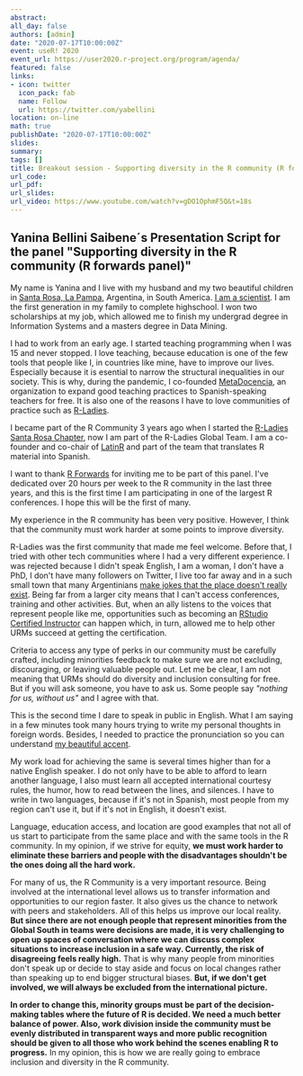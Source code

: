 ```yaml
---
abstract:  
all_day: false
authors: [admin]
date: "2020-07-17T10:00:00Z"
event: useR! 2020
event_url: https://user2020.r-project.org/program/agenda/
featured: false
links: 
- icon: twitter
  icon_pack: fab
  name: Follow
  url: https://twitter.com/yabellini 
location: on-line
math: true
publishDate: "2020-07-17T10:00:00Z"
slides:  
summary:   
tags: []
title: Breakout session - Supporting diversity in the R community (R forwards panel)
url_code: 
url_pdf: 
url_slides: 
url_video: https://www.youtube.com/watch?v=gDO1OphmF5Q&t=18s
---
```


## Yanina Bellini Saibene´s Presentation Script for the panel "Supporting diversity in the R community (R forwards panel)"

My name is Yanina and I live with my husband and my two beautiful children in [Santa Rosa, La Pampa](https://es.wikipedia.org/wiki/Santa_Rosa_(La_Pampa)), Argentina, in South America. [I am a scientist](https://inta.gob.ar/personas/bellini.yanina). I am the first generation in my family to complete highschool. I won two scholarships at my job, which allowed me to finish my undergrad degree in Information Systems and a masters degree in Data Mining.

I had to work from an early age. I started teaching programming when I was 15 and never stopped. I love teaching, because education is one of the few tools that people like I, in countries like mine, have to improve our lives. Especially because it is esential to narrow the structural inequalities in our society. This is why, during the pandemic, I co-founded [MetaDocencia](https://www.metadocencia.org/), an organization to expand good teaching practices to Spanish-speaking teachers for free. It is also one of the reasons I have to love communities of practice such as [R-Ladies](https://rladies.org/). 

I became part of the R Community 3 years ago when I started the [R-Ladies Santa Rosa Chapter](https://www.meetup.com/es-ES/rladies-santa-rosa/), now I am part of the R-Ladies Global Team. I am a co-founder and co-chair of [LatinR](https://latin-r.com/) and part of the team that translates R material into Spanish.

I want to thank [R Forwards](https://forwards.github.io/) for inviting me to be part of this panel. I've dedicated over 20 hours per week to the R community in the last three years, and this is the first time I am participating in one of the largest R conferences. I hope this will be the first of many.

My experience in the R community has been very positive. However, I think that the community must work harder at some points to improve diversity.

R-Ladies was the first community that made me feel welcome. Before that, I tried with other tech communities where I had a very different experience. I was rejected because I didn't speak English, I am a woman, I don't have a PhD, I don't have many followers on Twitter, I live too far away and in a such small town that many Argentinians [make jokes that the place doesn't really exist](https://www.lanacion.com.ar/lifestyle/la-pampa-no-existe-al-menos-fue-nid2261309). Being far from a larger city means that I can't access conferences, training and other activities. But, when an ally listens to the voices that represent people like me, opportunities such as becoming an [RStudio Certified Instructor](https://yabellini.netlify.app/post/rstudiocertification/) can happen which, in turn, allowed me to help other URMs succeed at getting the certification. 

Criteria to access any type of perks in our community must be carefully crafted, including minorities feedback to make sure we are not  excluding, discouraging, or leaving valuable people out. Let me be clear, I am not meaning that URMs should do diversity and inclusion consulting for free. But if you will ask someone, you have to ask us. Some people say _"nothing for us, without us"_ and I agree with that. 
 
This is the second time I dare to speak in public in English. What I am saying in a few minutes took many hours trying to write my personal thoughts in foreign words. Besides, I needed to practice the pronunciation so you can understand [my beautiful accent](https://weheartit.com/entry/305576348).

My work load for achieving the same is several times higher than for a native English speaker. I do not only have to be able to afford to learn another language, I also must learn all accepted international courtesy rules, the humor, how to read between the lines, and silences. I have to write in two languages, because if it's not in Spanish, most people from my region can't use it, but if it's not in English, it doesn't exist. 

Language, education access, and location are good examples that not all of us start to participate from the same place and with the same tools in the R community. In my opinion, if we strive for equity, **we must work harder to eliminate these barriers and people with the disadvantages shouldn't be the ones doing all the hard work.** 

For many of us, the R Community is a very important resource. Being involved at the international level allows us to transfer information and opportunities to our region faster. It also gives us the chance to network with peers and stakeholders. All of this helps us improve our local reality. **But since there are not enough people that represent minorities from the Global South in teams were decisions are made, it is very challenging to open up spaces of conversation where we can discuss complex situations to increase inclusion in a safe way. Currently, the risk of disagreeing feels really high.** That is why many people from minorities don't speak up or decide to stay aside and focus on local changes rather than speaking up to end bigger structural biases. **But, if we don't get involved, we will always be excluded from the international picture.**

**In order to change this, minority groups must be part of the decision-making tables where the future of R is decided. We need a much better balance of power. Also, work division inside the community must be evenly distributed in transparent ways and more public recognition should be given to all those who work behind the scenes enabling R to progress.** In my opinion, this is how we are really going to embrace inclusion and diversity in the R community.